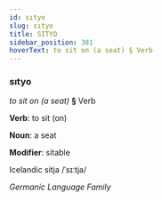 ```yaml
---
id: sıtyo
slug: sıtyo
title: SITYO
sidebar_position: 381
hoverText: to sit on (a seat) § Verb
---
```


### sıtyo

*to sit on (a seat)* **§** Verb

**Verb**: to sit (on)

**Noun**: a seat

**Modifier**: sitable

Icelandic sitja /ˈsɪːtja/

*Germanic Language Family*